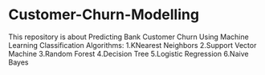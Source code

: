 # Customer-Churn-Modelling
This repository is about Predicting Bank Customer Churn Using Machine Learning Classification Algorithms:
1.KNearest Neighbors
2.Support Vector Machine
3.Random Forest
4.Decision Tree
5.Logistic Regression
6.Naive Bayes
